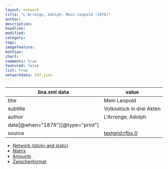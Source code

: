 ```yaml
---
layout: network
title: "L'Arronge, Adolph: Mein Leopold (1876)"
author:
description:
headline:
modified:
category:
tags:
imagefeature: 
mathjax: 
chart: 
comments: true
featured: false
list: true
networkdata: 197.json
---
```

lina.xml data  | value
------------- | -------------
title|Mein Leopold
subtitle|Volksstück in drei Akten
author|L'Arronge, Adolph
date[@when="1876"][@type="print"]|
source|[textgrid:rfbx.0](https://textgridlab.org/1.0/tgcrud-public/rest/textgrid:rfbx.0/data)



* [Network (sticky and static)](/linas/network197)
* [Matrix](/linas/matrix197)
* [Amounts](/linas/amount197)
* [Zwischenformat](/linas/lina197 )
